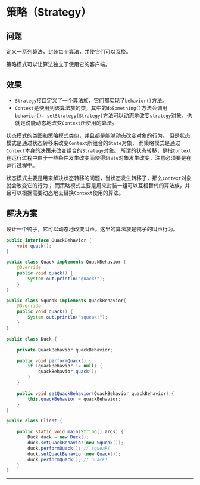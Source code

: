 # 策略（Strategy）

## 问题

定义一系列算法，封装每个算法，并使它们可以互换。

策略模式可以让算法独立于使用它的客户端。

## 效果

- `Strategy`接口定义了一个算法族，它们都实现了`behavior()`方法。
- `Context`是使用到该算法族的类，其中的`doSomething()`方法会调用`behavior()`，`setStrategy(Strategy)`方法可以动态地改变`strategy`对象，也就是说能动态地改变`Context`所使用的算法。

状态模式的类图和策略模式类似，并且都是能够动态改变对象的行为。
但是状态模式是通过状态转移来改变`Context`所组合的`State`对象，
而策略模式是通过`Context`本身的决策来改变组合的`Strategy`对象。
所谓的状态转移，是指`Context`在运行过程中由于一些条件发生改变而使得`State`对象发生改变，注意必须要是在运行过程中。

状态模式主要是用来解决状态转移的问题，当状态发生转移了，那么`Context`对象就会改变它的行为；
而策略模式主要是用来封装一组可以互相替代的算法族，并且可以根据需要动态地去替换`Context`使用的算法。

## 解决方案

设计一个鸭子，它可以动态地改变叫声。这里的算法族是鸭子的叫声行为。
```java
public interface QuackBehavior {
    void quack();
}

public class Quack implements QuackBehavior {
    @Override
    public void quack() {
        System.out.println("quack!");
    }
}

public class Squeak implements QuackBehavior{
    @Override
    public void quack() {
        System.out.println("squeak!");
    }
}

public class Duck {

    private QuackBehavior quackBehavior;

    public void performQuack() {
        if (quackBehavior != null) {
            quackBehavior.quack();
        }
    }

    public void setQuackBehavior(QuackBehavior quackBehavior) {
        this.quackBehavior = quackBehavior;
    }
}

public class Client {

    public static void main(String[] args) {
        Duck duck = new Duck();
        duck.setQuackBehavior(new Squeak());
        duck.performQuack(); // squeak!
        duck.setQuackBehavior(new Quack());
        duck.performQuack(); // quack!
    }
}
```


----
